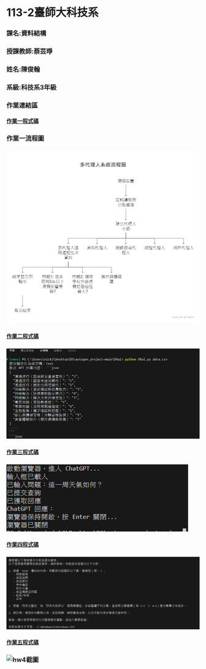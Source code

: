 #  113-2臺師大科技系
### 課名:資料結構
###  授課教師:蔡芸琤
###  姓名:陳俊翰
###  系級:科技系3年級
###  **作業連結區**

#### [作業一程式碼](https://github.com/nick399100/DS-repo/blob/main/hw1.py)
### **作業一流程圖**
### ![hw1流程圖](https://github.com/nick399100/DS-repo/blob/main/hw1_%E6%B5%81%E7%A8%8B%E5%9C%96.png)

#### [作業二程式碼](https://github.com/nick399100/DS-repo/blob/main/hw2.py)
### ![hw2截圖](https://github.com/nick399100/DS-repo/blob/main/hw2_%E7%B5%82%E7%AB%AF.png)

#### [作業三程式碼](https://github.com/nick399100/DS-repo/blob/main/hw3.py)
### ![hw3截圖](https://github.com/nick399100/DS-repo/blob/main/hw3_%E7%B5%82%E7%AB%AF.png)


#### [作業四程式碼](https://github.com/nick399100/DS-repo/blob/main/hw4.py)
### ![hw4截圖](https://github.com/nick399100/DS-repo/blob/main/hw4_%E7%B5%82%E7%AB%AF.png)


#### [作業五程式碼](https://github.com/nick399100/DS-repo/blob/main/hw5.py)
### ![hw4截圖](https://github.com/nick399100/DS-repo/blob/main/hw5_%E7%B5%82%E7%AB%AF.png)
